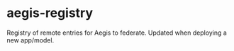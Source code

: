 # aegis-registry
Registry of remote entries for Aegis to federate. Updated when deploying a new app/model.
